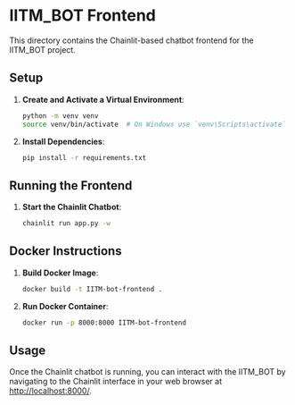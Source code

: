 # IITM_BOT Frontend

This directory contains the Chainlit-based chatbot frontend for the IITM_BOT project.

## Setup

1. **Create and Activate a Virtual Environment**:
    ```bash
    python -m venv venv
    source venv/bin/activate  # On Windows use `venv\Scripts\activate`
    ```

2. **Install Dependencies**:
    ```bash
    pip install -r requirements.txt
    ```


## Running the Frontend

1. **Start the Chainlit Chatbot**:
    ```bash
    chainlit run app.py -w
    ```

## Docker Instructions

1. **Build Docker Image**:
    ```bash
    docker build -t IITM-bot-frontend .
    ```

2. **Run Docker Container**:
    ```bash
    docker run -p 8000:8000 IITM-bot-frontend
    ```

## Usage

Once the Chainlit chatbot is running, you can interact with the IITM_BOT by navigating to the Chainlit interface in your web browser at [http://localhost:8000/](http://localhost:8000/).